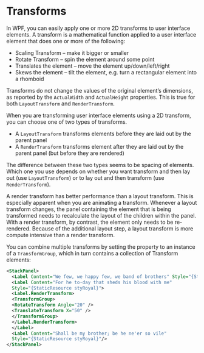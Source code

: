 # Transforms

In WPF, you can easily apply one or more 2D transforms to user interface elements. A transform is a mathematical function applied to a user interface element that does one or more of the following:

- Scaling Transform – make it bigger or smaller
- Rotate Transform – spin the element around some point
- Translates the element – move the element up/down/left/right
- Skews the element – tilt the element, e.g. turn a rectangular element into a rhomboid

Transforms do not change the values of the original element’s dimensions, as reported by the `ActualWidth` and `ActualHeight` properties. This is true for both `LayoutTransform` and `RenderTransform`.

When you are transforming user interface elements using a 2D transform, you can choose one of two types of transforms.

- A `LayoutTransform` transforms elements before they are laid out by the parent panel
- A `RenderTransform` transforms element after they are laid out by the parent panel (but before they are rendered)


The difference between these two types seems to be spacing of elements. Which one you use depends on whether you want transform and then lay out (use `LayoutTransform`) or to lay out and then transform (use `RenderTransform`). 

A render transform has better performance than a layout transform. This is especially apparent when you are animating a transform. Whenever a layout transform changes, the panel containing the element that is being transformed needs to recalculate the layout of the children within the panel. With a render transform, by contrast, the element only needs to be re-rendered. Because of the additional layout step, a layout transform is more compute intensive than a render transform.

You can combine multiple transforms by setting the property to an instance of a `TransformGroup`, which in turn contains a collection of Transform elements:

```xml
<StackPanel>
  <Label Content="We few, we happy few, we band of brothers" Style="{StaticResource styRoyal}"/>
  <Label Content="For he to-day that sheds his blood with me"
  Style="{StaticResource styRoyal}">
  <Label.RenderTransform>
  <TransformGroup>
  <RotateTransform Angle="20" />
  <TranslateTransform X="50" />
  </TransformGroup>
  </Label.RenderTransform>
  </Label>
  <Label Content="Shall be my brother; be he ne'er so vile"
  Style="{StaticResource styRoyal}"/>
</StackPanel>
```
<!--stackedit_data:
eyJoaXN0b3J5IjpbLTE3NTM3OTU4NTVdfQ==
-->